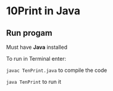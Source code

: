 # 10Print in Java

## Run progam
Must have **Java** installed

To run in Terminal enter:

`javac TenPrint.java` to compile the code

`java TenPrint` to run it
